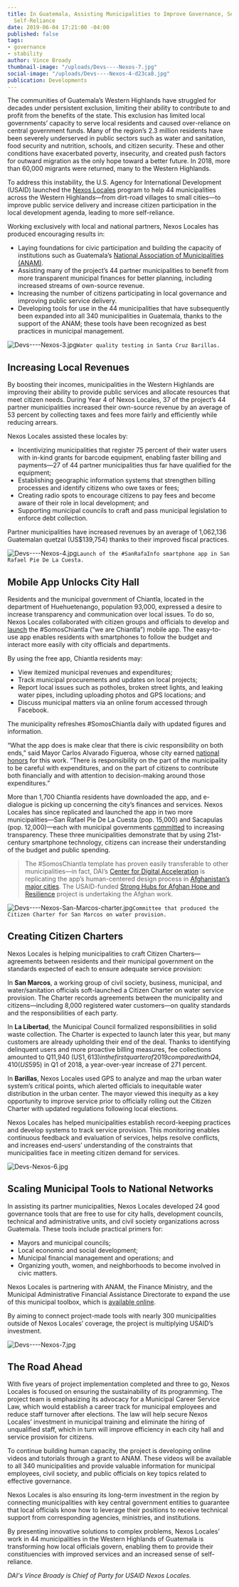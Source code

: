 ```yaml
---
title: In Guatemala, Assisting Municipalities to Improve Governance, Services, and
  Self-Reliance
date: 2019-06-04 17:21:00 -04:00
published: false
tags:
- governance
- stability
author: Vince Broady
thumbnail-image: "/uploads/Devs----Nexos-7.jpg"
social-image: "/uploads/Devs----Nexos-4-d23ca8.jpg"
publication: Developments
---
```


The communities of Guatemala’s Western Highlands have struggled for decades under persistent exclusion, limiting their ability to contribute to and profit from the benefits of the state. This exclusion has limited local governments’ capacity to serve local residents and caused over-reliance on central government funds. Many of the region’s 2.3 million residents have been severely underserved in public sectors such as water and sanitation, food security and nutrition, schools, and citizen security. These and other conditions have exacerbated poverty, insecurity, and created push factors for outward migration as the only hope toward a better future. In 2018, more than 60,000 migrants were returned, many to the Western Highlands.




To address this instability, the U.S. Agency for International Development (USAID) launched the [Nexos Locales](https://www.dai.com/our-work/projects/guatemala-nexos-locales) program to help 44 municipalities across the Western Highlands—from dirt-road villages to small cities—to improve public service delivery and increase citizen participation in the local development agenda, leading to more self-reliance.

Working exclusively with local and national partners, Nexos Locales has produced encouraging results in:

* Laying foundations for civic participation and building the capacity of institutions such as Guatemala’s [National Association of Municipalities (ANAM)](http://anam.org.gt/site/).
* Assisting many of the project’s 44 partner municipalities to benefit from more transparent municipal finances for better planning, including increased streams of own-source revenue.
* Increasing the number of citizens participating in local governance and improving public service delivery. 
* Developing tools for use in the 44 municipalities that have subsequently been expanded into all 340 municipalities in Guatemala, thanks to the support of the ANAM; these tools have been recognized as best practices in municipal management.

![Devs----Nexos-3.jpg](/uploads/Devs----Nexos-3.jpg)`Water quality testing in Santa Cruz Barillas.`

## Increasing Local Revenues

By boosting their incomes, municipalities in the Western Highlands are improving their ability to provide public services and allocate resources that meet citizen needs. During Year 4 of Nexos Locales, 37 of the project’s 44 partner municipalities increased their own-source revenue by an average of 53 percent by collecting taxes and fees more fairly and efficiently while reducing arrears.

Nexos Locales assisted these locales by:

* Incentivizing municipalities that register 75 percent of their water users with in-kind grants for barcode equipment, enabling faster billing and payments—27 of 44 partner municipalities thus far have qualified for the equipment;
* Establishing geographic information systems that strengthen billing processes and identify citizens who owe taxes or fees;
* Creating radio spots to encourage citizens to pay fees and become aware of their role in local development; and
* Supporting municipal councils to craft and pass municipal legislation to enforce debt collection.

Partner municipalities have increased revenues by an average of 1,062,136 Guatemalan quetzal (US$139,754) thanks to their improved fiscal practices.

![Devs----Nexos-4.jpg](/uploads/Devs----Nexos-4.jpg)`Launch of the #SanRafaInfo smartphone app in San Rafael Pie De La Cuesta.`

## Mobile App Unlocks City Hall

Residents and the municipal government of Chiantla, located in the department of Huehuetenango, population 93,000, expressed a desire to increase transparency and communication over local issues. To do so, Nexos Locales collaborated with citizen groups and officials to develop and [launch](https://dai-global-digital.com/governance-app-guatemala.html) the #SomosChiantla (“we are Chiantla”) mobile app. The easy-to-use app enables residents with smartphones to follow the budget and interact more easily with city officials and departments.

By using the free app, Chiantla residents may:

* View itemized municipal revenues and expenditures;
* Track municipal procurements and updates on local projects;
* Report local issues such as potholes, broken street lights, and leaking water pipes, including uploading photos and GPS locations; and
* Discuss municipal matters via an online forum accessed through Facebook.
   
The municipality refreshes #SomosChiantla daily with updated figures and information. 

“What the app does is make clear that there is civic responsibility on both ends,” said Mayor Carlos Alvarado Figueroa, whose city earned [national honors](https://www.dai.com/news/usaid-nexos-locales-partner-municipality-wins-technology-award) for this work. “There is responsibility on the part of the municipality to be careful with expenditures, and on the part of citizens to contribute both financially and with attention to decision-making around those expenditures.” 

More than 1,700 Chiantla residents have downloaded the app, and e-dialogue is picking up concerning the city’s finances and services. Nexos Locales has since replicated and launched the app in two more municipalities—San Rafael Pie De La Cuesta (pop. 15,000) and Sacapulas (pop. 12,000)—each with municipal governments [committed](https://dai-global-digital.com/forking-with-design-thinking-in-guatemala.html) to increasing transparency. These three municipalities demonstrate that by using 21st-century smartphone technology, citizens can increase their understanding of the budget and public spending. 

>The #SomosChiantla template has proven easily transferable to other municipalities—in fact, DAI’s [Center for Digital Acceleration](https://www.dai.com/our-work/solutions/digital-acceleration) is replicating the app’s human-centered design process in [Afghanistan’s major cities](https://dai-global-digital.com/citizen-centered-design-and-frontier-insights-in-kabul-municipality.html). The USAID-funded [Strong Hubs for Afghan Hope and Resilience](https://www.dai.com/our-work/projects/afghanistan-strong-hubs-afghan-hope-and-resilience-shahar) project is undertaking the Afghan work.

![Devs----Nexos-San-Marcos-charter.jpg](/uploads/Devs----Nexos-San-Marcos-charter.jpg)`Committee that produced the Citizen Charter for San Marcos on water provision.` 

## Creating Citizen Charters 

Nexos Locales is helping municipalities to craft Citizen Charters—agreements between residents and their municipal government on the standards expected of each to ensure adequate service provision:

In **San Marcos**, a working group of civil society, business, municipal, and water/sanitation officials soft-launched a Citizen Charter on water service provision. The Charter records agreements between the municipality and citizens—including 8,000 registered water customers—on quality standards and the responsibilities of each party.

In **La Libertad**, the Municipal Council formalized responsibilities in solid waste collection. The Charter is expected to launch later this year, but many customers are already upholding their end of the deal. Thanks to identifying delinquent users and more proactive billing measures, fee collections amounted to Q11,940 (US$1,613) in the first quarter of 2019 compared with Q4,410 (US$595) in Q1 of 2018, a year-over-year increase of 271 percent.

In **Barillas**, Nexos Locales used GPS to analyze and map the urban water system’s critical points, which alerted officials to inequitable water distribution in the urban center. The mayor viewed this inequity as a key opportunity to improve service prior to officially rolling out the Citizen Charter with updated regulations following local elections. 

Nexos Locales has helped municipalities establish record-keeping practices and develop systems to track service provision. This monitoring enables continuous feedback and evaluation of services, helps resolve conflicts, and increases end-users’ understanding of the constraints that municipalities face in meeting citizen demand for services.

![Devs-Nexos-6.jpg](/uploads/Devs-Nexos-6.jpg)
 
## Scaling Municipal Tools to National Networks

In assisting its partner municipalities, Nexos Locales developed 24 good governance tools that are free to use for city halls, development councils, technical and administrative units, and civil society organizations across Guatemala. These tools include practical primers for:

* Mayors and municipal councils;
* Local economic and social development;
* Municipal financial management and operations; and
* Organizing youth, women, and neighborhoods to become involved in civic matters.

Nexos Locales is partnering with ANAM, the Finance Ministry, and the Municipal Administrative Financial Assistance Directorate to expand the use of this municipal toolbox, which is [available online](http://anam.org.gt/cajadeherramientas/).

By aiming to connect project-made tools with nearly 300 municipalities outside of Nexos Locales’ coverage, the project is multiplying USAID’s investment.

![Devs----Nexos-7.jpg](/uploads/Devs----Nexos-7.jpg)

## The Road Ahead

With five years of project implementation completed and three to go, Nexos Locales is focused on ensuring the sustainability of its programming. The project team is emphasizing its advocacy for a Municipal Career Service Law, which would establish a career track for municipal employees and reduce staff turnover after elections.  The law will help secure Nexos Locales’ investment in municipal training and eliminate the hiring of unqualified staff, which in turn will improve efficiency in each city hall and service provision for citizens.  

To continue building human capacity, the project is developing online videos and tutorials through a grant to ANAM. These videos will be available to all 340 municipalities and provide valuable information for municipal employees, civil society, and public officials on key topics related to effective governance.  

Nexos Locales is also ensuring its long-term investment in the region by connecting municipalities with key central government entities to guarantee that local officials know how to leverage their positions to receive technical support from corresponding agencies, ministries, and institutions.

By presenting innovative solutions to complex problems, Nexos Locales’ work in 44 municipalities in the Western Highlands of Guatemala is transforming how local officials govern, enabling them to provide their constituencies with improved services and an increased sense of self-reliance.

*DAI's Vince Broady is Chief of Party for USAID Nexos Locales.* 